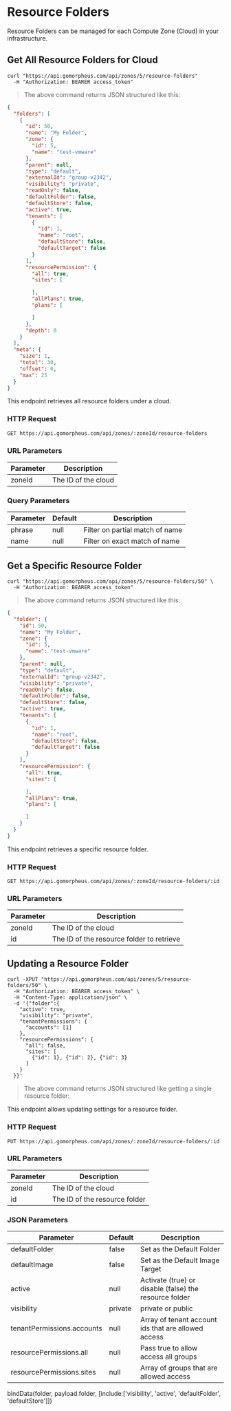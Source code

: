 # Resource Folders

Resource Folders can be managed for each Compute Zone (Cloud) in your infrastructure.

## Get All Resource Folders for Cloud

```shell
curl "https://api.gomorpheus.com/api/zones/5/resource-folders"
  -H "Authorization: BEARER access_token"
```

> The above command returns JSON structured like this:

```json
{
  "folders": [
    {
      "id": 50,
      "name": "My Folder",
      "zone": {
        "id": 5,
        "name": "test-vmware"
      },
      "parent": null,
      "type": "default",
      "externalId": "group-v2342",
      "visibility": "private",
      "readOnly": false,
      "defaultFolder": false,
      "defaultStore": false,
      "active": true,
      "tenants": [
        {
          "id": 1,
          "name": "root",
          "defaultStore": false,
          "defaultTarget": false
        }
      ],
      "resourcePermission": {
        "all": true,
        "sites": [

        ],
        "allPlans": true,
        "plans": [

        ]
      },
      "depth": 0
    }
  ],
  "meta": {
    "size": 1,
    "total": 30,
    "offset": 0,
    "max": 25
  }
}
```

This endpoint retrieves all resource folders under a cloud.

### HTTP Request

`GET https://api.gomorpheus.com/api/zones/:zoneId/resource-folders`

### URL Parameters

Parameter | Description
--------- | -----------
zoneId | The ID of the cloud

### Query Parameters

Parameter | Default | Description
--------- | ------- | -----------
phrase | null | Filter on partial match of name
name | null | Filter on exact match of name

## Get a Specific Resource Folder

```shell
curl "https://api.gomorpheus.com/api/zones/5/resource-folders/50" \
  -H "Authorization: BEARER access_token"
```

> The above command returns JSON structured like this:

```json
{
  "folder": {
    "id": 50,
    "name": "My Folder",
    "zone": {
      "id": 5,
      "name": "test-vmware"
    },
    "parent": null,
    "type": "default",
    "externalId": "group-v2342",
    "visibility": "private",
    "readOnly": false,
    "defaultFolder": false,
    "defaultStore": false,
    "active": true,
    "tenants": [
      {
        "id": 1,
        "name": "root",
        "defaultStore": false,
        "defaultTarget": false
      }
    ],
    "resourcePermission": {
      "all": true,
      "sites": [

      ],
      "allPlans": true,
      "plans": [

      ]
    }
  }
}
```

This endpoint retrieves a specific resource folder.


### HTTP Request

`GET https://api.gomorpheus.com/api/zones/:zoneId/resource-folders/:id`

### URL Parameters

Parameter | Description
--------- | -----------
zoneId | The ID of the cloud
id | The ID of the resource folder to retrieve

## Updating a Resource Folder

```shell
curl -XPUT "https://api.gomorpheus.com/api/zones/5/resource-folders/50" \
  -H "Authorization: BEARER access_token" \
  -H "Content-Type: application/json" \
  -d '{"folder":{
    "active": true,
    "visibility": "private",
    "tenantPermissions": {
      "accounts": [1]
    },
    "resourcePermissions": {
      "all": false,
      "sites": [
        {"id": 1}, {"id": 2}, {"id": 3}
      ]
    }
  }}'
```

> The above command returns JSON structured like getting a single resource folder:

This endpoint allows updating settings for a resource folder.

### HTTP Request

`PUT https://api.gomorpheus.com/api/zones/:zoneId/resource-folders/:id`

### URL Parameters

Parameter | Description
--------- | -----------
zoneId | The ID of the cloud
id | The ID of the resource folder

### JSON Parameters

Parameter | Default | Description
--------- | ------- | -----------
defaultFolder      | false | Set as the Default Folder
defaultImage      | false | Set as the Default Image Target
active      | null | Activate (true) or disable (false) the resource folder
visibility      | private | private or public
tenantPermissions.accounts  | null | Array of tenant account ids that are allowed access
resourcePermissions.all  | null | Pass true to allow access all groups
resourcePermissions.sites  | null | Array of groups that are allowed access

bindData(folder, payload.folder, [include:['visibility', 'active', 'defaultFolder', 'defaultStore']])